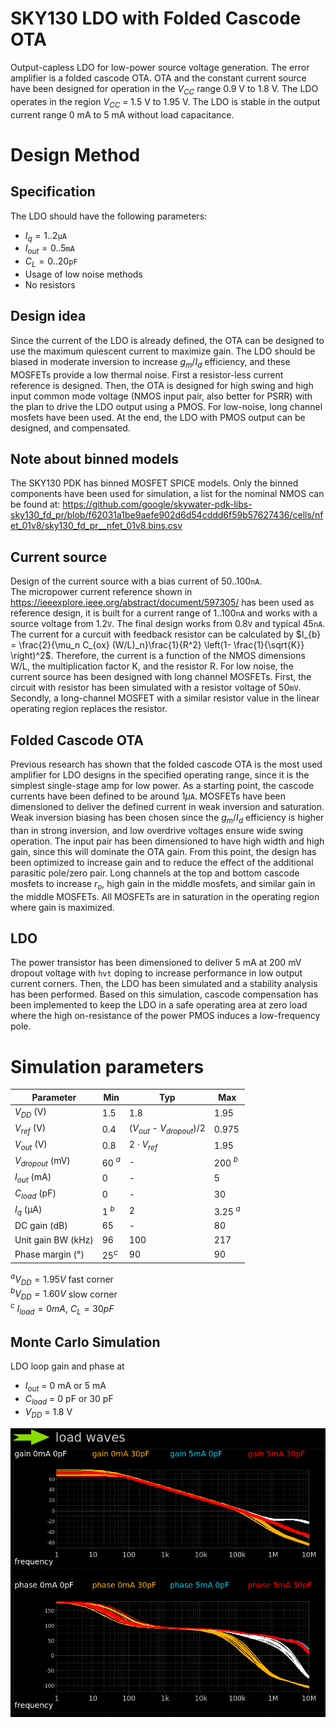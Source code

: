 # SKY130 LDO with Folded Cascode OTA
Output-capless LDO for low-power source voltage generation. The error amplifier is a folded cascode OTA. OTA and the constant current source have been designed for operation in the $V_{CC}$ range 0.9 V to 1.8 V. The LDO operates in the region $V_{CC}$ = 1.5 V  to 1.95 V. The LDO is stable in the output current range 0 mA to 5 mA without load capacitance. 

# Design Method
## Specification
The LDO should have the following parameters:  
- $I_{q} = 1..2 \texttt{µA}$
- $I_{out} = 0..5 \texttt{mA}$
- $C_L = 0..20 \texttt{pF}$
- Usage of low noise methods
- No resistors

## Design idea
Since the current of the LDO is already defined, the OTA can be designed to use the maximum quiescent current to maximize gain. The LDO should be biased in moderate inversion to increase $g_m/I_d$ efficiency, and these MOSFETs provide a low thermal noise. First a resistor-less current reference is designed. Then, the OTA is designed for high swing and high input common mode voltage (NMOS input pair, also better for PSRR) with the plan to drive the LDO output using a PMOS. For low-noise, long channel mosfets have been used. At the end, the LDO with PMOS output can be designed, and compensated. 

## Note about binned models
The SKY130 PDK has binned MOSFET SPICE models. Only the binned components have been used for simulation, a list for the nominal NMOS can be found at: https://github.com/google/skywater-pdk-libs-sky130_fd_pr/blob/f62031a1be9aefe902d6d54cddd6f59b57627436/cells/nfet_01v8/sky130_fd_pr__nfet_01v8.bins.csv 

## Current source
Design of the current source with a bias current of $50..100 \texttt{nA}$.  
The micropower current reference shown in https://ieeexplore.ieee.org/abstract/document/597305/ has been used as reference design, it is built for a current range of $1..100 \texttt{nA}$ and works with a source voltage from $1.2\texttt{V}$. The final design works from $0.8 \texttt{V}$ and typical $45 \texttt{nA}$.  
The current for a curcuit with feedback resistor can be calculated by $I_{b} = \frac{2}{\mu_n C_{ox} (W/L)_n}\frac{1}{R^2} \left(1- \frac{1}{\sqrt{K}} \right)^2$. Therefore, the current is a function of the NMOS dimensions W/L, the multiplication factor K, and the resistor R. For low noise, the current source has been designed with long channel MOSFETs. First, the circuit with resistor has been simulated with a resistor voltage of $50 \texttt{mV}$. Secondly, a long-channel MOSFET with a similar resistor value in the linear operating region replaces the resistor. 

## Folded Cascode OTA
Previous research has shown that the folded cascode OTA is the most used amplifier for LDO designs in the specified operating range, since it is the simplest single-stage amp for low power. As a starting point, the cascode currents have been defined to be around $1 \mu \texttt{A}$. MOSFETs have been dimensioned to deliver the defined current in weak inversion and saturation. Weak inversion biasing has been chosen since the $g_m/I_d$ efficiency is higher than in strong inversion, and low overdrive voltages ensure wide swing operation. The input pair has been dimensioned to have high width and high gain, since this will dominate the OTA gain. From this point, the design has been optimized to increase gain and to reduce the effect of the additional parasitic pole/zero pair. Long channels at the top and bottom cascode mosfets to increase $r_o$, high gain in the middle mosfets, and similar gain in the middle MOSFETs. All MOSFETs are in saturation in the operating region where gain is maximized.

## LDO
The power transistor has been dimensioned to deliver 5 mA at 200 mV dropout voltage with `hvt` doping to increase performance in low output current corners. Then, the LDO has been simulated and a stability analysis has been performed. Based on this simulation, cascode compensation has been implemented to keep the LDO in a safe operating area at zero load where the high on-resistance of the power PMOS induces a low-frequency pole.

# Simulation parameters
|Parameter| Min | Typ | Max
|---|---|---|---|
| $V_{DD}$ (V) | 1.5  | 1.8 | 1.95 |
| $V_{ref}$ (V) | 0.4 | ($V_{out}$ - $V_{dropout}$)/2 | 0.975 |
| $V_{out}$ (V) | 0.8 | $2 \cdot V_{ref}$ | 1.95 |
| $V_{dropout}$ (mV) | 60 $^a$ | - | 200 $^b$|
| $I_{out}$ (mA) | 0 |-| 5 |
| $C_{load}$ (pF) | 0 | - | 30 |  
| $I_{q}$ (µA)   | 1 $^b$ |2| 3.25 $^a$ | 
| DC gain (dB)   | 65 | - | 80 | 
| Unit gain BW (kHz)   | 96 | 100 | 217 | 
| Phase margin (°)   | $25^c$ | 90 | 90 |

$^a V_{DD}=1.95V$ fast corner  
$^b V_{DD}=1.60V$ slow corner  
$^c$ $I_{load}=0mA$, $C_L = 30 pF$  

## Monte Carlo Simulation 
LDO loop gain and phase at 
* $I_{out}$ = 0 mA or 5 mA
* $C_{load}$ = 0 pF or 30 pF
* $V_{DD}$ = 1.8 V 

![comp_](doc/gain_phase_mc_1v8.png)  


